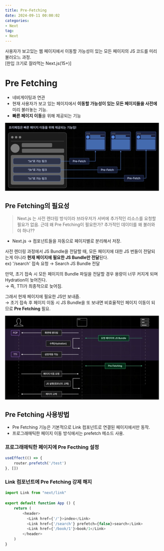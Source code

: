 ```yaml
---
title: Pre-Fetching
date: 2024-09-11 00:00:02
categories:
- Next
tag:
- Next
---
```


사용자가 보고있는 웹 페이지에서 이동할 가능성이 있는 모든 페이지의 JS 코드를 미리 불러오느 과정.<br/>
[한입 크기로 잘라먹는 Next.js(15+)]

# Pre Fetching
- 네비게이팅과 연관
- 현재 사용자가 보고 있는 페이지에서 **이동할 가능성이 있는 모든 페이지들을 사전에** 미리 불러놓는 기능.
- **빠른 페이지 이동**을 위해 제공되는 기능

![](/assets/images/next/next-pre-fetching-1.png)

## Pre Fetching의 필요성

> Next.js 는 사전 렌더링 방식이라 브라우저가 서버에 추가적인 리소스를 요청할 필요가 없음.
  근데 왜 Pre Fetching이 필요한가? 추가적인 데이터를 왜 불러와야 하나??

- Next.js → 컴포넌트들을 자동으로 페이지별로 분리해서 저장.

사전 렌더링 과정에서 JS Bundle을 전달할 때, 모든 페이지에 대한 JS 번들이 전달되는게 아니라 **현재 페이지에 필요한 JS Bundle만 전달**된다.<br/>
ex) '/search' 접속 요청 → Search JS Bundle 전달

만약, 초기 접속 시 모든 페이지의 Bundle 파일을 전달할 경우 용량이 너무 커지게 되며 Hydration이 늦어진다.<br/>
→ 즉, TTI가 최종적으로 늦어짐.

그래서 현재 페이지에 필요한 JS만 보내줌.<br/>
→ 초기 접속 후 페이지 이동 시 JS Bundle을 또 보내면 비효율적인 페이지 이동이 되므로 **Pre Fetching** 필요.

![](/assets/images/next/next-pre-fetching-2.png)

## Pre Fetching 사용방법
- Pre Fetching 기능은 기본적으로 Link 컴포넌트로 연결된 페이지에서만 동작.
- 프로그래매틱한 페이지 이동 방식에서는 prefetch 메소드 사용.

### 프로그래매틱한 페이지에 Pre Fecthing 설정

```javascript
useEffect(() => {
    router.prefetch('/test')
}, [])
```

### Link 컴포넌트에 Pre Fetching 강제 해지

```javascript
import Link from "next/link"

export default function App () {
    return (
        <header>
          <Link href={'/'}>index</Link>
          <Link href={'/search'} prefetch={false}>search</Link>
          <Link href={'/book/1'}>book/1</Link>
        </header>
    )
}
```